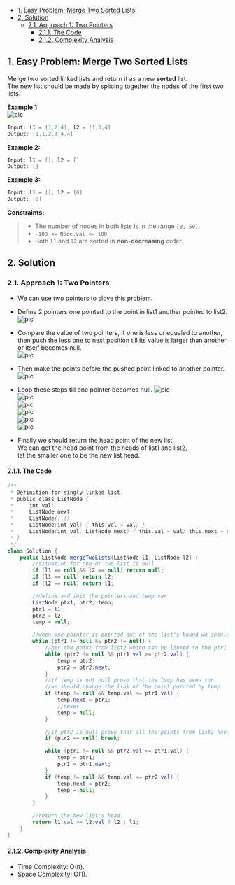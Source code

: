 <!-- TOC -->

- [1. Easy Problem: Merge Two Sorted Lists](#1-easy-problem-merge-two-sorted-lists)
- [2. Solution](#2-solution)
  - [2.1. Approach 1: Two Pointers](#21-approach-1-two-pointers)
    - [2.1.1. The Code](#211-the-code)
    - [2.1.2. Complexity Analysis](#212-complexity-analysis)

<!-- /TOC -->

## 1. Easy Problem: Merge Two Sorted Lists
Merge two sorted linked lists and return it as a new **sorted** list.  
The new list should be made by splicing together the nodes of the first two lists.  

**Example 1:**  
![pic](../99.images/2020-11-30-11-33-55.png)  

```java
Input: l1 = [1,2,4], l2 = [1,3,4]
Output: [1,1,2,3,4,4]
```

**Example 2:**  
```java
Input: l1 = [], l2 = []
Output: []
```

**Example 3:**  
```java
Input: l1 = [], l2 = [0]
Output: [0]
```

**Constraints:**  

>- The number of nodes in both lists is in the range `[0, 50]`.  
>- `-100 <= Node.val <= 100`  
>- Both `l1` and `l2` are sorted in **non-decreasing** order.  

## 2. Solution

### 2.1. Approach 1: Two Pointers
- We can use two pointers to slove this problem.
- Define 2 pointers one pointed to the point in list1 another pointed to list2.  
  ![pic](../99.images/2020-11-30-13-50-59.png)

- Compare the value of two pointers, if one is less or equaled to another,  
  then push the less one to next position till its value is larger than another  
  or itself becomes null.  
  ![pic](../99.images/2020-11-30-13-53-14.png)

- Then make the points before the pushed point linked to another pointer.
  ![pic](../99.images/2020-11-30-13-56-08.png)

- Loop these steps till one pointer becomes null.
  ![pic](../99.images/2020-11-30-13-58-04.png)  
  ![pic](../99.images/2020-11-30-14-00-14.png)  
  ![pic](../99.images/2020-11-30-14-01-45.png)  
  ![pic](../99.images/2020-11-30-14-03-27.png)  
  ![pic](../99.images/2020-11-30-14-05-08.png)  
  ![pic](../99.images/2020-11-30-14-07-18.png)

- Finally we should return the head point of the new list.  
  We can get the head point from the heads of list1 and list2,  
  let the smaller one to be the new list head.  

#### 2.1.1. The Code
```java
/**
 * Definition for singly-linked list.
 * public class ListNode {
 *     int val;
 *     ListNode next;
 *     ListNode() {}
 *     ListNode(int val) { this.val = val; }
 *     ListNode(int val, ListNode next) { this.val = val; this.next = next; }
 * }
 */
class Solution {
    public ListNode mergeTwoLists(ListNode l1, ListNode l2) {
        //situation for one or two list is null
        if (l1 == null && l2 == null) return null;
        if (l1 == null) return l2;
        if (l2 == null) return l1;

        //define and init the pointers and temp var
        ListNode ptr1, ptr2, temp;
        ptr1 = l1;
        ptr2 = l2;
        temp = null;

        //when one pointer is pointed out of the list's bound we should end the loop
        while (ptr1 != null && ptr2 != null) {
            //get the point from list2 which can be linked to the ptr1 if that's all right
            while (ptr2 != null && ptr1.val >= ptr2.val) {
                temp = ptr2;
                ptr2 = ptr2.next;
            }
            //if temp is not null prove that the loop has been run 
            //we should change the link of the point pointed by temp
            if (temp != null && temp.val <= ptr1.val) {
                temp.next = ptr1;
                //reset
                temp = null;
            }

            //if ptr2 is null prove that all the points from list2 have been linked to list1's points
            if (ptr2 == null) break;

            while (ptr1 != null && ptr2.val >= ptr1.val) {
                temp = ptr1;
                ptr1 = ptr1.next;
            }
            if (temp != null && temp.val <= ptr2.val) {
                temp.next = ptr2;
                temp = null;
            }
        }

        //return the new list's head
        return l1.val >= l2.val ? l2 : l1;
    }
}
```

#### 2.1.2. Complexity Analysis
- Time Complexity: O(n).
- Space Complexity: O(1).